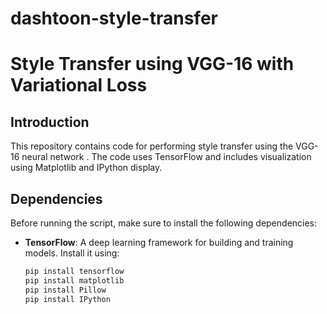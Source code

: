# dashtoon-style-transfer
# Style Transfer using VGG-16 with Variational Loss

## Introduction

This repository contains code for performing style transfer using the VGG-16 neural network . The code uses TensorFlow and includes visualization using Matplotlib and IPython display.

## Dependencies

Before running the script, make sure to install the following dependencies:

- **TensorFlow**: A deep learning framework for building and training models. Install it using:
  ```bash
  pip install tensorflow
  pip install matplotlib
  pip install Pillow
  pip install IPython

